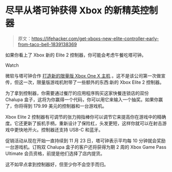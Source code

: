 # 尽早从塔可钟获得 Xbox 的新精英控制器

> 原文：<https://lifehacker.com/get-xboxs-new-elite-controller-early-from-taco-bell-1839138369>

如果你看上了 Xbox 新的 Elite 2 控制器，你可能会考虑午餐吃塔可钟。

Watch

微软与塔可钟合作 [打造新的限量版 Xbox One X 主机](https://tacobellxboxappoffer.com/) 。这不是该公司第一次做宣传，但这一次，限量版游戏机附带了一些额外的东西:新的 Xbox Elite 2 控制器。

为了拿到控制器，你需要通过餐厅的应用程序购买这家快餐连锁店的双份 Chalupa 盒子，这将为你赢得一个代码，你可以用它来输入一个抽奖。如果你赢了，你将得到 179.99 美元的控制器和一台游戏机。

Xbox Elite 2 控制器有可调节的张力拇指棒你可以调节它来提高你在游戏中的精确度。它还更新了扳机手柄，重新设计了保险杠，头发更短，这样你就可以在射击游戏中更快地开火。控制器还支持 USB-C 和蓝牙。

促销活动从现在开始一直持续到 11 月 23 日，塔可钟表示平均每 10 分钟就会奖励一台游戏机。订购双 Chalupa 盒子的客户还将获得为期 2 周的 Xbox Game Pass Ultimate 会员资格，前提是他们选择了店内提货。

这不如早点拿到控制器好，但至少你不会空手而归。